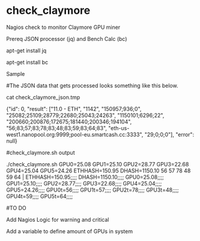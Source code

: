 # check_claymore
Nagios check to monitor Claymore GPU miner

Prereq
JSON processor (jq) and Bench Calc (bc)


apt-get install jq

apt-get install bc


Sample

#The JSON data that gets processed looks something like this below. 

cat check_claymore_json.tmp

{"id": 0, "result": ["11.0 - ETH", "1142", "150957;936;0", "25082;25109;28779;22680;25043;24263", "1150101;6296;22", "200660;200876;172675;181440;200346;194104", "56;83;57;83;78;83;48;83;59;83;64;83", "eth-us-west1.nanopool.org:9999;pool-eu.smartcash.cc:3333", "29;0;0;0"], "error": null}

#check_claymore.sh output

./check_claymore.sh
GPU0=25.08 GPU1=25.10 GPU2=28.77 GPU3=22.68 GPU4=25.04 GPU5=24.26 ETHHASH=150.95 DHASH=1150.10 56 57 78 48 59 64  | ETHHASH=150.95;;;; DHASH=1150.10;;;; GPU0=25.08;;;; GPU1=25.10;;;; GPU2=28.77;;;; GPU3=22.68;;;; GPU4=25.04;;;; GPU5=24.26;;;; GPU0t=56;;;; GPU1t=57;;;; GPU2t=78;;;; GPU3t=48;;;; GPU4t=59;;;; GPU5t=64;;;;

#TO DO

Add Nagios Logic for warning and critical

Add a variable to define amount of GPUs in system
